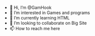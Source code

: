 - 👋 Hi, I’m @GamHook
- 👀 I’m interested in Games and programs
- 🌱 I’m currently learning HTML
- 💞️ I’m looking to collaborate on Big Site
- 📫 How to reach me here

<!---
GamHook/GamHook is a ✨ special ✨ repository because its `README.md` (this file) appears on your GitHub profile.
You can click the Preview link to take a look at your changes.
--->
